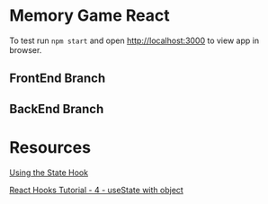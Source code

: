 # Memory Game React

To test run `npm start` and open [http://localhost:3000](http://localhost:3000) to view app in browser.

## FrontEnd Branch

## BackEnd Branch

# Resources

[Using the State Hook](https://reactjs.org/docs/hooks-state.html)

[React Hooks Tutorial - 4 - useState with object](https://www.youtube.com/watch?v=-3lL8oyev9w)
